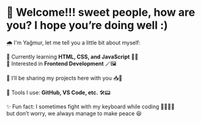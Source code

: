 # 💖 Welcome!!! sweet people, how are you? I hope you’re doing well :)

🌧️ I'm Yağmur, let me tell you a little bit about myself:

📌 Currently learning **HTML, CSS, and JavaScript** 🧗‍♀️  
📌 Interested in **Frontend Development** 🪄🖼️  

📌 I’ll be sharing my projects here with you 📥📮  

📌 Tools I use: **GitHub, VS Code, etc.** 🛠️📟  

✨ Fun fact: I sometimes fight with my keyboard while coding 🤜🏻🤛🏻  
but don’t worry, we always manage to make peace 😆
<!--
**yagmurdamlasiy/yagmurdamlasiy** is a ✨ _special_ ✨ repository because its `README.md` (this file) appears on your GitHub profile.

Here are some ideas to get you started:

- 🔭 I’m currently working on ...
- 🌱 I’m currently learning ...
- 👯 I’m looking to collaborate on ...
- 🤔 I’m looking for help with ...
- 💬 Ask me about ...
- 📫 How to reach me: ...
- 😄 Pronouns: ...
- ⚡ Fun fact: ...
-->

